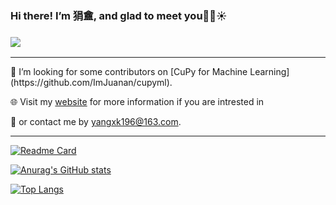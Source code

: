 ### Hi there! I’m 狷盦, and glad to meet you👋😀☀
### <img src="https://img.shields.io/badge/%E2%9D%A4-Python--Stata--Mplus-red">
<hr>
👀 I’m looking for some contributors on [CuPy for Machine Learning](https://github.com/ImJuanan/cupyml).  

🌐 Visit my [website](www.yangxk196.com) for more information if you are intrested in  

📧 or contact me by yangxk196@163.com.
<hr>  

[![Readme Card](https://github-readme-stats.vercel.app/api/pin/?username=ImJuanan&repo=cupyml&bg_color=135,F05F57,360940&text_color=f4f4f4&title_color=f4f4f4&icon_color=f4f4f4)](https://github.com/anuraghazra/github-readme-stats)

[![Anurag's GitHub stats](https://github-readme-stats.vercel.app/api?username=ImJuanan&hide=contribs,prs&show_icons=true&bg_color=135,F05F57,360940&text_color=f4f4f4&title_color=f4f4f4&icon_color=f4f4f4)](https://github.com/anuraghazra/github-readme-stats)

[![Top Langs](https://github-readme-stats.vercel.app/api/top-langs/?username=ImJuanan&layout=compact&bg_color=135,F05F57,360940&text_color=f4f4f4&title_color=f4f4f4&icon_color=f4f4f4)](https://github.com/anuraghazra/github-readme-stats)
